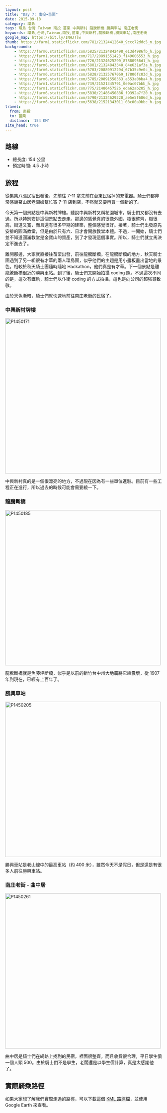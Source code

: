 ```yaml
---
layout: post
title: "Day 7: 南投➟苗栗"
date: 2015-09-18
category: 環島
tags: 環島 台灣 Taiwan 南投 苗栗 中興新村 龍騰斷橋 勝興車站 南庄老街
keywords: 環島,台灣,Taiwan,南投,苗栗,中興新村,龍騰斷橋,勝興車站,南庄老街
google_map: https://bit.ly/1NHJTlw
thumb: https://farm1.staticflickr.com/781/21324412640_9ccc72ddc5_n.jpg
backgrounds:
    - https://farm6.staticflickr.com/5825/21324842498_e13d4986fb_h.jpg
    - https://farm1.staticflickr.com/717/20891551423_f149606553_h.jpg
    - https://farm1.staticflickr.com/726/21324625290_87880956d1_h.jpg
    - https://farm6.staticflickr.com/5801/21324843348_84e631af3a_h.jpg
    - https://farm6.staticflickr.com/5703/20889912294_67b35c9e0c_h.jpg
    - https://farm6.staticflickr.com/5828/21325767069_17806fc03d_h.jpg
    - https://farm6.staticflickr.com/5785/20891558363_a553a0bba4_h.jpg
    - https://farm1.staticflickr.com/739/21521345791_0e9ac07bbb_h.jpg
    - https://farm1.staticflickr.com/775/21486457526_eda62ab205_h.jpg
    - https://farm6.staticflickr.com/5830/21486450886_f9392a7f20_h.jpg
    - https://farm6.staticflickr.com/5790/21324629220_ae5e5f686d_h.jpg
    - https://farm6.staticflickr.com/5638/21521343011_08c00a9bbc_h.jpg
travel:
  from: 南投
  to: 苗栗
  distance: '154 KM'
site_head: true
---
```


## 路線

- 總長度: 154 公里
- 預定時間: 4.5 小時

## 旅程

從集集八張民宿出發後，先前往 7-11 拿先前在台東民宿掉的充電器。騎士們都非常感謝鰲山居老闆娘幫忙寄 7-11 店到店，不然就又要再買一個新的了。

今天第一個景點是中興新村牌樓。聽說中興新村又稱花園城市，騎士們又都沒有去過。所以特別安排這個景點去走走。那邊的感覺真的很像外國，樹很整齊，樹很高，街道又寬，而且還有很多早期的建築，整個感覺很好。接著，騎士們出發原先安排的圓滿教堂，但是由於只有六、日才會開放教堂本體。不過，一開始，騎士們並不知道圓滿教堂是金寶山的資產，到了才發現這個事實。所以，騎士們就立馬決定不進去了。

離開那邊，大家就直接往苗栗出發，前往龍騰斷橋。在龍騰斷橋的地方，秋天騎士團遇到了另一組很有才華的兩人環島團，似乎他們的主題是用小畫板畫出當地的景色。相較於秋天騎士團隨時隨地 Hackathon，他們真是有才華。下一個景點是離龍騰斷橋很近的勝興車站。到了後，騎士們又開始拍攝 coding 照。不過這次不同的是，這次有鐵軌，騎士們以仆街 coding 的方式拍攝，這也是向公司的超強哥致敬。

由於天色漸暗，騎士們就快速地前往南庄老街的民宿了。

### 中興新村牌樓

<a data-flickr-embed="true"  href="https://www.flickr.com/photos/106069910@N03/21521170631/in/dateposted-public/" title="P1450171"><img src="https://farm1.staticflickr.com/736/21521170631_a6bc1e33b8.jpg" width="500" alt="P1450171"></a><script async src="//embedr.flickr.com/assets/client-code.js" charset="utf-8"></script>

中興新村真的是一個很漂亮的地方，不過現在因為有一些單位進駐。目前有一些工程正在進行，所以過去的時候可能會需要繞一下。

### 龍騰斷橋

<a data-flickr-embed="true"  href="https://www.flickr.com/photos/106069910@N03/21324440180/in/dateposted-public/" title="P1450185"><img src="https://farm1.staticflickr.com/723/21324440180_70fb5dfb3f.jpg" width="500" alt="P1450185"></a><script async src="//embedr.flickr.com/assets/client-code.js" charset="utf-8"></script>

龍騰斷橋就是魚藤坪斷橋，似乎是以前的新竹台中州大地震將它給震壞，從 1907 年到現在，已經有上百年了。

### 勝興車站

<a data-flickr-embed="true"  href="https://www.flickr.com/photos/106069910@N03/20891353153/in/dateposted-public/" title="P1450205"><img src="https://farm1.staticflickr.com/726/20891353153_0f17eeb5d7.jpg" width="500" alt="P1450205"></a><script async src="//embedr.flickr.com/assets/client-code.js" charset="utf-8"></script>

勝興車站是老山線中的最高車站（約 400 米），雖然今天不是假日，但是還是有很多人前往勝興車站。

### 南庄老街 - 曲中居

<a data-flickr-embed="true"  href="https://www.flickr.com/photos/106069910@N03/21512456655/in/dateposted-public/" title="P1450261"><img src="https://farm1.staticflickr.com/762/21512456655_f391d2b1fd.jpg" width="500" alt="P1450261"></a><script async src="//embedr.flickr.com/assets/client-code.js" charset="utf-8"></script>

曲中居是騎士們在網路上找到的民宿，裡面很整齊，而且收費很合理，平日學生價一個人頭 500。由於騎士們不是學生，老闆還是以學生價計算，真是太感謝他了。

## 實際騎乘路徑

如果大家想了解我們實際走過的路徑，可以下載這個 <a href="https://bit.ly/1KkMpdk" alt="KML 路徑檔" target="_blank">KML 路徑檔</a>，並使用 Google Earth 來查看。
